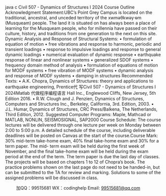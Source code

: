 java c
Civil 507 - Dynamics of   Structures I
2024
Course Outline
Acknowledgment Statement:UBC’s Point   Grey   Campus   is   located   on the traditional,   ancestral,   and unceded territory   of the xwməθkwəy̓   əm (Musqueam) people. The land it is situated on has always been a place of   learning for the Musqueam people, who   for   millennia   have   passed on their culture, history, and traditions from one generation to the next   on   this   site.
Dynamic Analysis and Response of Structural Systems:
•      formulation   of   equation   of   motion
•      free vibrations and response to harmonic, periodic and transient loadings
•      response   to   impulsive   loadings   and   response   to   general   dynamic   loadings
•      numerical   evaluation   of   dynamic   response
•      earthquake   response   of   linear   and   nonlinear   systems
•      generalized SDOF   systems
•      frequency   domain   method   of   analysis
•      formulation   of   equations   of   motion   for   MODF   systems
•      free   vibration   of   MODF   systems
•      dynamic   analysis   and   response   of   MODF   systems
•      damping   in   structures
Recommended Texts:
•      A.K. Chopra, Dynamics of Structures: theory and applications to earthquake engineering, Prentice代 写Civil 507 - Dynamics of Structures I 2024Matlab
代做程序编程语言 Hall Inc., Englewood Cliffs, New Jersey, 5th Edition 2016.
•      R.W. Clough and J. Penzien, Dynamics of Structures, Computers and Structures Inc., Berkeley,   California, 3rd. Edition, 2003.
•      J.L. Humar, Dynamics of Structures, CRC Press/Balkena, The Netherlands, Third Edition, 2012.
Suggested Computer Programs:
Maple, Mathcad or MATLAB, NONLIN,   SEISMOSIGNAL,   SAP2000
Course Schedule:
The course lectures will be delivered through one lecture per week on Monday between 2:00 to   5:00 p.m.   A   detailed schedule of   the course, including deliverable deadlines will be posted   on   Canvas   at the   start   of   the       course.Course Mark: 30% mid-term take-home exam, 40% final take-home exam   and   30%   for   a term paper. The   mid-   term exam will be held during the first week of   November, and the final take-home   exam will be held   during the exam   period   at   the   end   of   the   term.
The term paper is due the last day of   classes. The projects will be based on   chapters   1 to   12   of   Chopra’s book.
The practice problems shown on the last page do not need to be handed-in, but can be   submitted to the TA   for   review and marking.    Solutions to some of   the assigned problems will be   discussed   in   class.

         
加QQ：99515681  WX：codinghelp  Email: 99515681@qq.com
